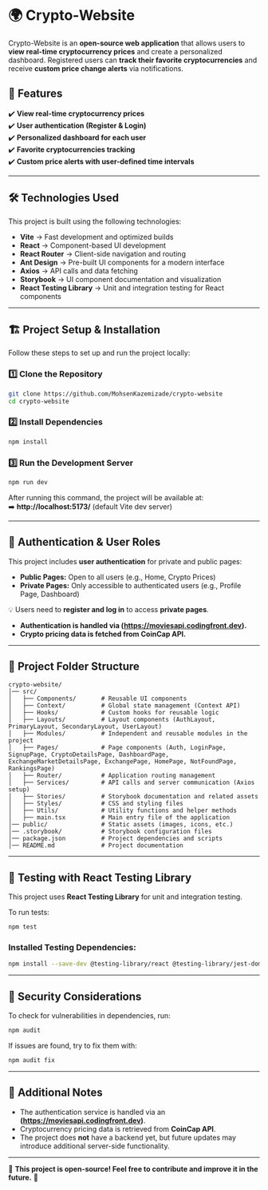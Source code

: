 # 🌍 Crypto-Website

Crypto-Website is an **open-source web application** that allows users to **view real-time cryptocurrency prices** and create a personalized dashboard. Registered users can **track their favorite cryptocurrencies** and receive **custom price change alerts** via notifications.

## 🚀 Features

✔️ **View real-time cryptocurrency prices**  
✔️ **User authentication (Register & Login)**  
✔️ **Personalized dashboard for each user**  
✔️ **Favorite cryptocurrencies tracking**  
✔️ **Custom price alerts with user-defined time intervals**

---

## 🛠️ Technologies Used

This project is built using the following technologies:

- **Vite** → Fast development and optimized builds
- **React** → Component-based UI development
- **React Router** → Client-side navigation and routing
- **Ant Design** → Pre-built UI components for a modern interface
- **Axios** → API calls and data fetching
- **Storybook** → UI component documentation and visualization
- **React Testing Library** → Unit and integration testing for React components

---

## 🏗️ Project Setup & Installation

Follow these steps to set up and run the project locally:

### 1️⃣ Clone the Repository

```sh
git clone https://github.com/MohsenKazemizade/crypto-website
cd crypto-website
```

### 2️⃣ Install Dependencies

```sh
npm install
```

### 3️⃣ Run the Development Server

```sh
npm run dev
```

After running this command, the project will be available at:  
➡️ **http://localhost:5173/** (default Vite dev server)

---

## 🔐 Authentication & User Roles

This project includes **user authentication** for private and public pages:

- **Public Pages:** Open to all users (e.g., Home, Crypto Prices)
- **Private Pages:** Only accessible to authenticated users (e.g., Profile Page, Dashboard)

💡 Users need to **register and log in** to access **private pages**.

- **Authentication is handled via (https://moviesapi.codingfront.dev).**
- **Crypto pricing data is fetched from CoinCap API.**

---

## 📂 Project Folder Structure

```plaintext
crypto-website/
│── src/
│   ├── Components/       # Reusable UI components
│   ├── Context/          # Global state management (Context API)
│   ├── Hooks/            # Custom hooks for reusable logic
│   ├── Layouts/          # Layout components (AuthLayout, PrimaryLayout, SecondaryLayout, UserLayout)
│   ├── Modules/          # Independent and reusable modules in the project
│   ├── Pages/            # Page components (Auth, LoginPage, SignupPage, CryptoDetailsPage, DashboardPage, ExchangeMarketDetailsPage, ExchangePage, HomePage, NotFoundPage, RankingsPage)
│   ├── Router/           # Application routing management
│   ├── Services/         # API calls and server communication (Axios setup)
│   ├── Stories/          # Storybook documentation and related assets
│   ├── Styles/           # CSS and styling files
│   ├── Utils/            # Utility functions and helper methods
│   ├── main.tsx          # Main entry file of the application
│── public/               # Static assets (images, icons, etc.)
│── .storybook/           # Storybook configuration files
│── package.json          # Project dependencies and scripts
│── README.md             # Project documentation
```

---

## 🧪 Testing with React Testing Library

This project uses **React Testing Library** for unit and integration testing.

To run tests:

```sh
npm test
```

### Installed Testing Dependencies:

```sh
npm install --save-dev @testing-library/react @testing-library/jest-dom @testing-library/user-event
```

---

## 🔧 Security Considerations

To check for vulnerabilities in dependencies, run:

```sh
npm audit
```

If issues are found, try to fix them with:

```sh
npm audit fix
```

---

## 📝 Additional Notes

- The authentication service is handled via an **(https://moviesapi.codingfront.dev)**.
- Cryptocurrency pricing data is retrieved from **CoinCap API**.
- The project does **not** have a backend yet, but future updates may introduce additional server-side functionality.

---

📌 **This project is open-source! Feel free to contribute and improve it in the future.** 🚀
